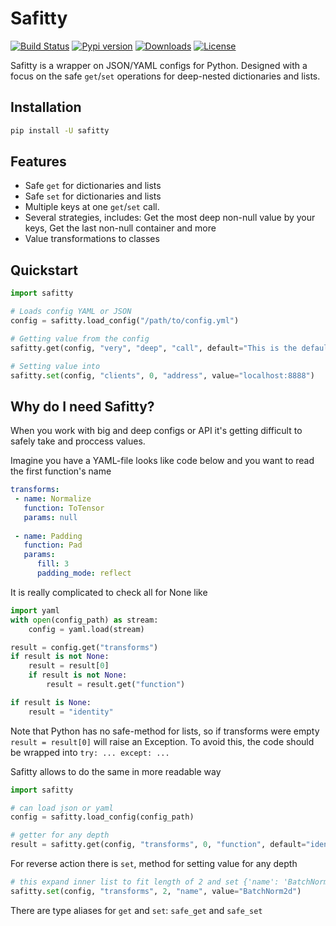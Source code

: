 # Safitty
[![Build Status](https://travis-ci.com/catalyst-team/safitty.svg?branch=master)](https://travis-ci.com/catalyst-team/safitty)
[![Pypi version](https://img.shields.io/pypi/v/safitty.svg?colorB=blue)](https://pypi.org/project/safitty/)
[![Downloads](https://img.shields.io/pypi/dm/safitty.svg?style=flat)](https://pypi.org/project/safitty/)
[![License](https://img.shields.io/github/license/TezRomacH/safitty.svg)](LICENSE)

Safitty is a wrapper on JSON/YAML configs for Python.
Designed with a focus on the safe `get`/`set` operations for deep-nested dictionaries and lists.

## Installation
```bash
pip install -U safitty
```

## Features
- Safe `get` for dictionaries and lists
- Safe `set` for dictionaries and lists
- Multiple keys at one `get`/`set` call.
- Several strategies, includes: Get the most deep non-null value by your keys, Get the last non-null container and more
- Value transformations to classes

## Quickstart

```python
import safitty

# Loads config YAML or JSON
config = safitty.load_config("/path/to/config.yml")

# Getting value from the config
safitty.get(config, "very", "deep", "call", default="This is the default value")

# Setting value into
safitty.set(config, "clients", 0, "address", value="localhost:8888")
```

## Why do I need **Safitty**?
When you work with big and deep configs or API it's getting difficult to safely take and proccess values.

Imagine you have a YAML-file looks like code below and you want to read the first function's name
```yaml
transforms:  
 - name: Normalize  
   function: ToTensor  
   params: null  
 
 - name: Padding  
   function: Pad  
   params:
      fill: 3  
      padding_mode: reflect
```

It is really complicated to check all for None like
```python
import yaml
with open(config_path) as stream:
	config = yaml.load(stream)

result = config.get("transforms")
if result is not None:
	result = result[0]
	if result is not None:
		result = result.get("function")

if result is None:
	result = "identity"
```

Note that Python has no safe-method for lists, so if transforms were empty `result = result[0]` will raise an Exception. To avoid this, the code should be wrapped into `try: ... except: ...`

Safitty allows to do the same in more readable way
```python
import safitty

# can load json or yaml
config = safitty.load_config(config_path)

# getter for any depth
result = safitty.get(config, "transforms", 0, "function", default="identity")
```

For reverse action there is `set`, method for setting value for any depth
```python
# this expand inner list to fit length of 2 and set {'name': 'BatchNorm2d'}
safitty.set(config, "transforms", 2, "name", value="BatchNorm2d")
```

There are type aliases for `get` and `set`: `safe_get` and `safe_set`
